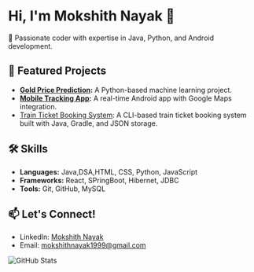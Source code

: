 # Hi, I'm Mokshith Nayak 👋
🚀 Passionate coder with expertise in Java, Python, and Android development.

## 🌟 Featured Projects
- **[Gold Price Prediction](https://github.com/Mokshith-Nayak/Gold-Price-Prediction-Using-Python):** A Python-based machine learning project.
- **[Mobile Tracking App](https://github.com/Mokshith-Nayak/Mobile-Tracking):** A real-time Android app with Google Maps integration.
- [Train Ticket Booking System](https://github.com/Mokshith-Nayak/Train-TicketBooking-JAVA-Project): A CLI-based train ticket booking system built with Java, Gradle, and JSON storage.

## 🛠️ Skills
- **Languages:** Java,DSA,HTML, CSS, Python, JavaScript
- **Frameworks:** React, SPringBoot, Hibernet, JDBC
- **Tools:** Git, GitHub, MySQL

## 📫 Let's Connect!
- LinkedIn: [Mokshith Nayak](https://www.linkedin.com/in/mokshith-c-v-nayak1999)
- Email: mokshithnayak1999@gmail.com

![GitHub Stats](https://github-readme-stats.vercel.app/api?username=Mokshith-Nayak&show_icons=true&theme=radical)
